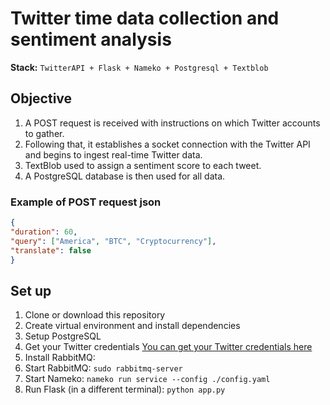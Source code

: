# Twitter time data collection and sentiment analysis

**Stack:**  `TwitterAPI + Flask + Nameko + Postgresql + Textblob`

## Objective

1. A POST request is received with instructions on which Twitter accounts to gather.
2. Following that, it establishes a socket connection with the Twitter API and begins to ingest real-time Twitter data.
3. TextBlob used to assign a sentiment score to each tweet.
4. A PostgreSQL database is then used for all data.

### Example of POST request json

```json
{
"duration": 60,
"query": ["America", "BTC", "Cryptocurrency"],
"translate": false
}
```

## Set up

1. Clone or download this repository
2. Create virtual environment and install dependencies
3. Setup PostgreSQL
4. Get your Twitter credentials [You can get your Twitter credentials here](https://apps.twitter.com)
5. Install RabbitMQ:
6. Start RabbitMQ: `sudo rabbitmq-server`
7. Start Nameko: `nameko run service --config ./config.yaml`
8. Run Flask (in a different terminal): `python app.py`

